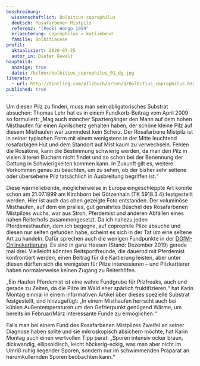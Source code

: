 ```yaml
---
beschreibung:
  wissenschaftlich: Bolbitius coprophilus
  deutsch: Rosafarbener Mistpilz
  referenz: "(Peck) Hongo 1959"
  erlaeuterung: coprophilus = kotliebend
  familie: Bolbitiaceae
profil:
  aktualisiert: 2020-07-25
  autor_in: Dieter Gewalt
hauptbild:
  anzeige: true
  datei: /bilder/bolbitius_coprophilus_01_dg.jpg
literatur:
  - url: http://tintling.com/pilzbuch/arten/b/Bolbitius_coprophilus.html
published: true
---
```

Um diesen Pilz zu finden, muss man sein obligatorisches Substrat absuchen: Thomas Lehr hat es in einem Fundkorb-Beitrag vom April 2009 so formuliert: „Mag auch mancher Spaziergänger den Mann auf dem hohen Misthaufen für einen Aprilscherz gehalten haben, der schöne kleine Pilz auf diesem Misthaufen war zumindest kein Scherz. Der Rosafarbene Mistpilz ist in seiner typischen Form mit einem wenigstens in der Mitte leuchtend rosafarbigen Hut und dem Standort auf Mist kaum zu verwechseln. Fehlen die Rosatöne, kann die Bestimmung schwierig werden, da man den Pilz in vielen älteren Büchern nicht findet und so schon bei der Benennung der Gattung in Schwierigkeiten kommen kann. In Zukunft gilt es, weitere Vorkommen genau zu beachten, um zu sehen, ob der bisher sehr seltene oder übersehene Pilz tatsächlich in Ausbreitung begriffen ist.“

Diese wärmeliebende, möglicherweise in Europa eingeschleppte Art konnte schon am 21.07.1999 am Kirchborn bei Götzenhain (TK 5918.3.4) festgestellt werden. Hier ist auch das oben gezeigte Foto entstanden. Der voluminöse Misthaufen, auf dem ein pralles, gut genährtes Büschel des Rosafarbenen Mistpilzes wuchs, war aus Stroh, Pferdemist und anderen Abfällen eines nahen Reiterhofs zusammengesetzt. Da ich nahezu jeden Pferdemisthaufen, dem ich begegne, auf coprophile Pilze absuche und diesen nur selten gefunden habe, scheint es sich in der Tat um eine seltene Art zu handeln. Dafür sprechen auch die wenigen Fundpunkte in der [DGfM-Onlinekartierung](http://hessen.pilze-deutschland.de/organismen/?qstring=bolbitius+copr). Es sind in ganz Hessen (Stand: Dezember 2019) gerade mal drei. Vielleicht könnten Reitsportfreunde, die dauernd mit Pferdemist konfrontiert werden, einen Beitrag für die Kartierung leisten, aber unter diesen dürften sich die wenigsten für Pilze interessieren – und Pilzkartierer haben normalerweise keinen Zugang zu Reiterhöfen.

„Ein Haufen Pferdemist ist eine wahre Fundgrube für Pilzfreaks, auch und gerade zu Zeiten, da die Pilze im Wald eher spärlich fruktifizieren,“ hat Karin Montag einmal in einem informativen Artikel über dieses spezielle Substrat festgestellt, und hinzugefügt: „In einem Misthaufen herrscht auch bei kühlen Außentemperaturen um den Gefrierpunkt genügend Wärme, um bereits im Februar/März interessante Funde zu ermöglichen.“

Falls man bei einem Fund des Rosafarbenen Mistpilzes Zweifel an seiner Diagnose haben sollte und sie mikroskopisch absichern möchte, hat Karin Montag auch einen wertvollen Tipp parat: „Sporen intensiv ocker braun, dickwandig, ellipsoidisch, leicht höckerig-eckig, was man aber nicht im Umriß ruhig liegender Sporen, sondern nur im schwimmenden Präparat an herumkullernden Sporen beobachten kann.“
